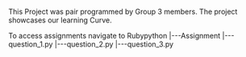 This Project was pair programmed by Group 3 members. The project showcases our learning Curve.

To access assignments navigate to
                                 Rubypython
                                 |---Assignment
                                     |---question_1.py
                                     |---question_2.py
                                     |---question_3.py
                                 

                          